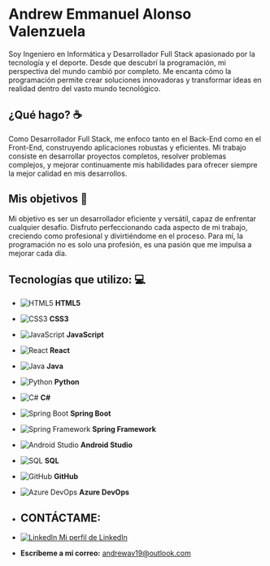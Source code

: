 # Andrew Emmanuel Alonso Valenzuela

Soy Ingeniero en Informática y Desarrollador Full Stack apasionado por la tecnología y el deporte. Desde que descubrí la programación, mi perspectiva del mundo cambió por completo. Me encanta cómo la programación permite crear soluciones innovadoras y transformar ideas en realidad dentro del vasto mundo tecnológico.

## ¿Qué hago? ☕
Como Desarrollador Full Stack, me enfoco tanto en el Back-End como en el Front-End, construyendo aplicaciones robustas y eficientes. Mi trabajo consiste en desarrollar proyectos completos, resolver problemas complejos, y mejorar continuamente mis habilidades para ofrecer siempre la mejor calidad en mis desarrollos.

## Mis objetivos 🚀
Mi objetivo es ser un desarrollador eficiente y versátil, capaz de enfrentar cualquier desafío. Disfruto perfeccionando cada aspecto de mi trabajo, creciendo como profesional y divirtiéndome en el proceso. Para mí, la programación no es solo una profesión, es una pasión que me impulsa a mejorar cada día.

## Tecnologías que utilizo: 💻
- ![HTML5](https://img.icons8.com/color/20/000000/html-5.png) **HTML5**
- ![CSS3](https://img.icons8.com/color/20/000000/css3.png) **CSS3**
- ![JavaScript](https://img.icons8.com/color/20/000000/javascript.png) **JavaScript**
- ![React](https://img.icons8.com/color/20/000000/react-native.png) **React**
- ![Java](https://img.icons8.com/color/20/000000/java-coffee-cup-logo.png) **Java**
- ![Python](https://img.icons8.com/color/20/000000/python.png) **Python**
- ![C#](https://img.icons8.com/color/20/000000/c-sharp-logo.png) **C#**
- ![Spring Boot](https://img.icons8.com/color/20/000000/spring-logo.png) **Spring Boot**
- ![Spring Framework](https://img.icons8.com/color/20/000000/spring-logo.png) **Spring Framework**
- ![Android Studio](https://img.icons8.com/color/20/000000/android-studio--v2.png) **Android Studio**
- ![SQL](https://img.icons8.com/color/20/000000/sql.png) **SQL**
- ![GitHub](https://img.icons8.com/ios-glyphs/20/000000/github.png) **GitHub**
- ![Azure DevOps](https://img.icons8.com/color/20/000000/azure-1.png) **Azure DevOps**

- ## CONTÁCTAME:
- [![LinkedIn](https://img.icons8.com/color/20/000000/linkedin.png) Mi perfil de LinkedIn](https://www.linkedin.com/in/andrew-emmanuel-alonso-valenzuela-061a93293/)
- **Escríbeme a mi correo:** [andrewav19@outlook.com](mailto:andrewav19@outlook.com)


